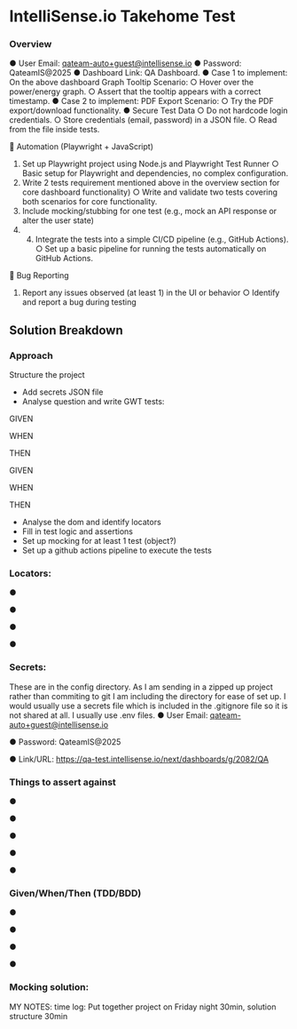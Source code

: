 # IntelliSense.io Takehome Test

### Overview
●	User Email: qateam-auto+guest@intellisense.io
●	Password: QateamIS@2025
●	Dashboard Link: QA Dashboard.
●	Case 1 to implement: On the above dashboard Graph Tooltip Scenario:
○	Hover over the power/energy graph.
○	Assert that the tooltip appears with a correct timestamp.
●	 Case 2 to implement: PDF Export Scenario:
○	Try the PDF export/download functionality.
●	Secure Test Data
○	Do not hardcode login credentials.
○	Store credentials (email, password) in a JSON file.
○	Read from the file inside tests.

🧪 Automation (Playwright + JavaScript)
1.	Set up Playwright project using Node.js and Playwright Test Runner
      ○	Basic setup for Playwright and dependencies, no complex configuration.
2.	Write 2 tests requirement mentioned above in the overview section for core dashboard functionality)
      ○	Write and validate two tests covering both scenarios for core functionality.
3.	Include mocking/stubbing for one test (e.g., mock an API response or alter the user state)
4.	4. Integrate the tests into a simple CI/CD pipeline (e.g., GitHub Actions).
         ○	Set up a basic pipeline for running the tests automatically on GitHub Actions.

🐞 Bug Reporting
1.	Report any issues observed (at least 1) in the UI or behavior
      ○	Identify and report a bug during testing


## Solution Breakdown

### Approach

Structure the project
- Add secrets JSON file
- Analyse question and write GWT tests:

GIVEN

WHEN

THEN

GIVEN

WHEN

THEN
- Analyse the dom and identify locators
- Fill in test logic and assertions
- Set up mocking for at least 1 test (object?)
- Set up a github actions pipeline to execute the tests

### Locators:
●

●

●

●

### Secrets:
These are in the config directory. As I am sending in a zipped up project rather than commiting to git I am including the directory
for ease of set up. I would usually use a secrets file which is included in the .gitignore file so it is not shared at all. I usually use .env files.
●	User Email: qateam-auto+guest@intellisense.io

●	Password: QateamIS@2025

●   Link/URL: https://qa-test.intellisense.io/next/dashboards/g/2082/QA

### Things to assert against
●

●

●

●

●

### Given/When/Then (TDD/BDD)
●

●

●

●

### Mocking solution:


MY NOTES:
time log: Put together project on Friday night 30min, solution structure 30min



